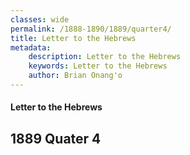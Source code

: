 ```yaml
---
classes: wide
permalink: /1888-1890/1889/quarter4/
title: Letter to the Hebrews
metadata:
    description: Letter to the Hebrews
    keywords: Letter to the Hebrews
    author: Brian Onang'o
---
```


#### Letter to the Hebrews

## 1889 Quater 4
